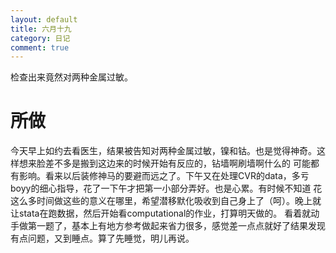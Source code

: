 ```yaml
---
layout: default
title: 六月十九
category: 日记
comment: true
---
```


检查出来竟然对两种金属过敏。

# 所做
今天早上如约去看医生，结果被告知对两种金属过敏，镍和钴。也是觉得神奇。这样想来脸差不多是搬到这边来的时候开始有反应的，钻墙啊刷墙啊什么的
可能都有影响。看来以后装修神马的要避而远之了。下午又在处理CVR的data，多亏boyy的细心指导，花了一下午才把第一小部分弄好。也是心累。有时候不知道
花这么多时间做这些的意义在哪里，希望潜移默化吸收到自己身上了（呵）。晚上就让stata在跑数据，然后开始看computational的作业，打算明天做的。
看着就动手做第一题了，基本上有地方参考做起来省力很多，感觉差一点点就好了结果发现有点问题，又到睡点。算了先睡觉，明儿再说。

